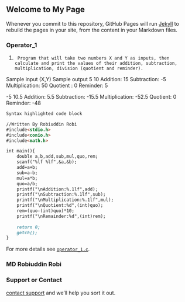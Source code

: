 ## Welcome to My Page


Whenever you commit to this repository, GitHub Pages will run [Jekyll](https://jekyllrb.com/) to rebuild the pages in your site, from the content in your Markdown files.

### Operator_1

1.		Program that will take two numbers X and Y as inputs, then calculate and print the values of their addition, subtraction, multiplication, division (quotient and reminder). 

Sample input (X,Y)	Sample output
5     10	           Addition: 15
                     Subtraction: -5
                     Multiplication: 50
                     Quotient : 0
                     Reminder: 5

-5     10.5	         Addition: 5.5
                     Subtraction: -15.5
                     Multiplication: -52.5
                     Quotient: 0
                     Reminder: -48


```markdown
Syntax highlighted code block

//Written By Robiuddin Robi
#include<stdio.h>
#include<conio.h>
#include<math.h>

int main(){
	double a,b,add,sub,mul,quo,rem;
	scanf("%lf %lf",&a,&b);
	add=a+b;
	sub=a-b;
	mul=a*b;
	quo=a/b;
	printf("\nAddition:%.1lf",add);
	printf("\nSubtraction:%.1lf",sub);
	printf("\nMultiplication:%.1lf",mul);
	printf("\nQuotient:%d",(int)quo);
	rem=(quo-(int)quo)*10;
	printf("\nRemainder:%d",(int)rem);
		
	return 0;
	getch();
}
```

For more details see [`operator_1.c`](https://github.com/Mrrobi/second_semester_operators/blob/master/operator_1.c).

### MD Robiuddin Robi


### Support or Contact

[contact support](www.facebook.com/robiz2) and we’ll help you sort it out.
